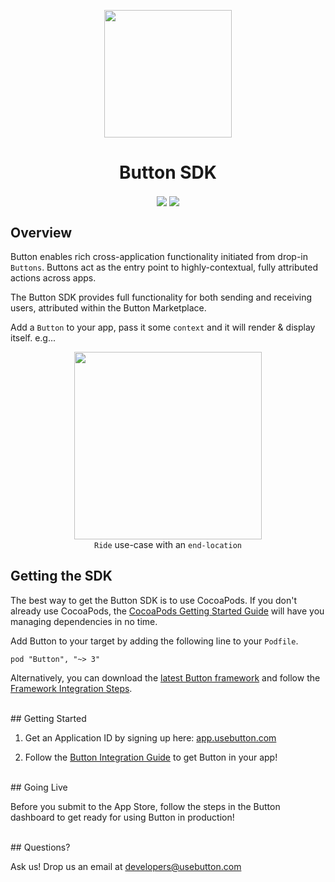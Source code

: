 <p align="center"><img src="http://www.usebutton.com/img/sdk/img_dlc-preview.png" width="204"/>
</p>

<h1 align="center">Button SDK</h1>
<p align="center"><img align="center" src="https://magnum.travis-ci.com/usebutton/button-ios-private.svg?token=k3WXaLvcPSYLScEJC6s3&branch=master" /> <img align="center" src="https://img.shields.io/cocoapods/v/Button.svg?style=flat" /> 
</p>

## Overview

Button  enables rich cross-application functionality initiated from drop-in `Buttons`. Buttons act as the entry point to highly-contextual, fully attributed actions across apps.

The Button SDK provides full functionality for both sending and receiving users, attributed within the Button Marketplace.

Add a `Button` to your app, pass it some `context` and it will render & display itself. e.g...

<p align="center"><img src="http://www.usebutton.com/img/sdk/img_dlc-uber-button.png" width="300" />
<br/>
<code>Ride</code> use-case with an <code>end-location</code>
</p>


## Getting the SDK

The best way to get the Button SDK is to use CocoaPods. If you don't already use CocoaPods, the <a target="out" href="http://guides.cocoapods.org/using/getting-started.html">CocoaPods Getting Started Guide</a> will have you managing dependencies in no time.

Add Button to your target by adding the following line to your `Podfile`.

```
pod "Button", "~> 3"
```

Alternatively, you can download the [latest Button framework](https://github.com/usebutton/button-ios/releases/latest) and follow the [Framework Integration Steps](https://github.com/usebutton/button-ios/wiki/Adding-the-Button-Framework-and-Bundle-to-your-project).


<br />
## Getting Started

1. Get an Application ID by signing up here: [app.usebutton.com](http://app.usebutton.com)

2. Follow the <a href="http://www.usebutton.com/sdk/deep-link-commerce/integration-guide" target="_blank">Button Integration Guide</a> to get Button in your app!

<br />
## Going Live

Before you submit to the App Store, follow the steps in the Button dashboard to get ready for using Button in production!

<br />
## Questions?

Ask us! Drop us an email at <a href="mailto:developers@usebutton.com">developers@usebutton.com</a>
